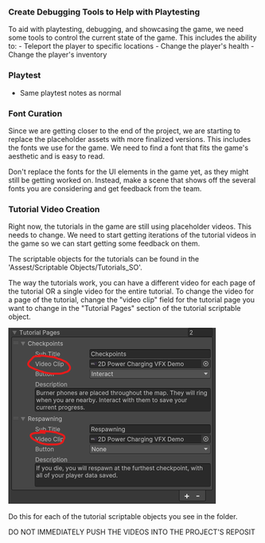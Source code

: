 
### Create Debugging Tools to Help with Playtesting

To aid with playtesting, debugging, and showcasing the game, we need some tools to control the current state of the game. This includes the ability to:
	- Teleport the player to specific locations
	- Change the player's health
	- Change the player's inventory

### Playtest
- Same playtest notes as normal
### Font Curation

Since we are getting closer to the end of the project, we are starting to replace the placeholder assets with more finalized versions. This includes the fonts we use for the game. We need to find a font that fits the game's aesthetic and is easy to read.

Don't replace the fonts for the UI elements in the game yet, as they might still be getting worked on. Instead, make a scene that shows off the several fonts you are considering and get feedback from the team.

### Tutorial Video Creation

Right now, the tutorials in the game are still using placeholder videos. This needs to change. We need to start getting iterations of the tutorial videos in the game so we can start getting some feedback on them.

The scriptable objects for the tutorials can be found in the 'Assest/Scriptable Objects/Tutorials_SO'.

The way the tutorials work, you can have a different video for each page of the tutorial OR a single video for the entire tutorial. To change the video for a page of the tutorial, change the "video clip" field for the tutorial page you want to change in the "Tutorial Pages" section of the tutorial scriptable object.

![](<../../_META/Attachments/Pasted image 20250204200020.png>)

Do this for each of the tutorial scriptable objects you see in the folder.

DO NOT IMMEDIATELY PUSH THE VIDEOS INTO THE PROJECT'S REPOSIT